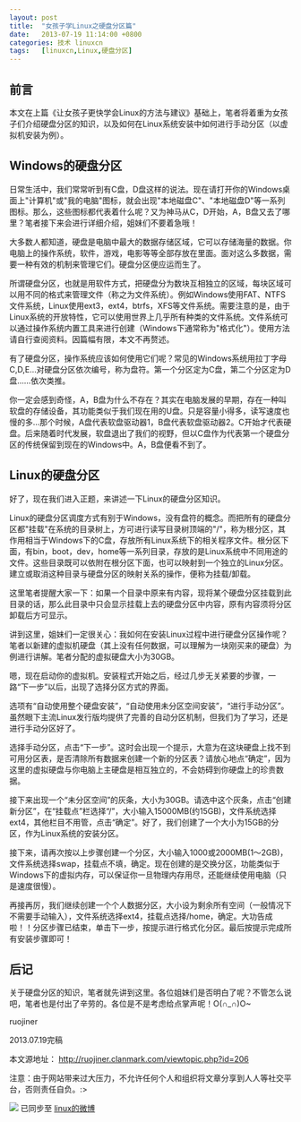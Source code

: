 ```yaml
---
layout: post
title:	"女孩子学Linux之硬盘分区篇"
date:	2013-07-19 11:14:00 +0800 
categories:	技术 linuxcn 
tags:	[linuxcn,Linux,硬盘分区]
---
```



前言
--


本文在上篇《让女孩子更快学会Linux的方法与建议》基础上，笔者将着重为女孩子们介绍硬盘分区的知识，以及如何在Linux系统安装中如何进行手动分区（以虚拟机安装为例）。


Windows的硬盘分区
------------


日常生活中，我们常常听到有C盘，D盘这样的说法。现在请打开你的Windows桌面上"计算机"或"我的电脑"图标，就会出现"本地磁盘C"、"本地磁盘D"等一系列图标。那么，这些图标都代表着什么呢？又为神马从C，D开始，A，B盘又去了哪里？笔者接下来会进行详细介绍，姐妹们不要着急哦！


大多数人都知道，硬盘是电脑中最大的数据存储区域，它可以存储海量的数据。你电脑上的操作系统，软件，游戏，电影等等全部存放在里面。面对这么多数据，需要一种有效的机制来管理它们。硬盘分区便应运而生了。


所谓硬盘分区，也就是用软件方式，把硬盘分为数块互相独立的区域，每块区域可以用不同的格式来管理文件（称之为文件系统）。例如Windows使用FAT、NTFS文件系统，Linux使用ext3，ext4，btrfs，XFS等文件系统。需要注意的是，由于Linux系统的开放特性，它可以使用世界上几乎所有种类的文件系统。文件系统可以通过操作系统内置工具来进行创建（Windows下通常称为"格式化"）。使用方法请自行查阅资料。因篇幅有限，本文不再赘述。


有了硬盘分区，操作系统应该如何使用它们呢？常见的Windows系统用拉丁字母C,D,E…对硬盘分区依次编号，称为盘符。第一个分区定为C盘，第二个分区定为D盘……依次类推。


你一定会感到奇怪，A，B盘为什么不存在？其实在电脑发展的早期，存在一种叫软盘的存储设备，其功能类似于我们现在用的U盘。只是容量小得多，读写速度也慢的多…那个时候，A盘代表软盘驱动器1，B盘代表软盘驱动器2。C开始才代表硬盘。后来随着时代发展，软盘退出了我们的视野，但以C盘作为代表第一个硬盘分区的传统保留到现在的Windows中。A，B盘便看不到了。


Linux的硬盘分区
----------


好了，现在我们进入正题，来讲述一下Linux的硬盘分区知识。


Linux的硬盘分区调度方式有别于Windows，没有盘符的概念。而把所有的硬盘分区都"挂载"在系统的目录树上，方可进行读写目录树顶端的"/"，称为根分区，其作用相当于Windows下的C盘，存放所有Linux系统下的相关程序文件。根分区下面，有bin，boot，dev，home等一系列目录，存放的是Linux系统中不同用途的文件。这些目录既可以依附在根分区下面，也可以映射到一个独立的Linux分区。建立或取消这种目录与硬盘分区的映射关系的操作，便称为挂载/卸载。


这里笔者提醒大家一下：如果一个目录中原来有内容，现将某个硬盘分区挂载到此目录的话，那么此目录中只会显示挂载上去的硬盘分区中内容，原有内容须将分区卸载后方可显示。


讲到这里，姐妹们一定很关心：我如何在安装Linux过程中进行硬盘分区操作呢？笔者以新建的虚拟机硬盘（其上没有任何数据，可以理解为一块刚买来的硬盘）为例进行讲解。笔者分配的虚拟硬盘大小为30GB。


嗯，现在启动你的虚拟机。安装程式开始之后，经过几步无关紧要的步骤，一路“下一步”以后，出现了选择分区方式的界面。


选项有“自动使用整个硬盘安装”，“自动使用未分区空间安装”，“进行手动分区”。虽然眼下主流Linux发行版均提供了完善的自动分区机制，但我们为了学习，还是进行手动分区好了。


选择手动分区，点击“下一步”。这时会出现一个提示，大意为在这块硬盘上找不到可用分区表，是否清除所有数据来创建一个新的分区表？请放心地点“确定”，因为这里的虚拟硬盘与你电脑上主硬盘是相互独立的，不会妨碍到你硬盘上的珍贵数据。


接下来出现一个“未分区空间”的灰条，大小为30GB。请选中这个灰条，点击“创建新分区”，在“挂载点”栏选择“/”，大小输入15000MB(约15GB)，文件系统选择ext4，其他栏目不用管，点击“确定”。好了，我们创建了一个大小为15GB的分区，作为Linux系统的安装分区。


接下来，请再次按以上步骤创建一个分区，大小输入1000或2000MB(1～2GB)，文件系统选择swap，挂载点不填，确定。现在创建的是交换分区，功能类似于Windows下的虚拟内存，可以保证你一旦物理内存用尽，还能继续使用电脑（只是速度很慢）。


再接再厉，我们继续创建一个个人数据分区，大小设为剩余所有空间（一般情况下不需要手动输入），文件系统选择ext4，挂载点选择/home，确定。大功告成啦！！分区步骤已结束，单击下一步，按提示进行格式化分区。最后按提示完成所有安装步骤即可！


后记
--


关于硬盘分区的知识，笔者就先讲到这里。各位姐妹们是否明白了呢？不管怎么说吧，笔者也是付出了辛劳的。各位是不是考虑给点掌声呢！O(∩\_∩)O~  
  
ruojiner  
  
2013.07.19完稿


 


 


本文源地址： <http://ruojiner.clanmark.com/viewtopic.php?id=206> 


注意：由于网站带来过大压力，不允许任何个人和组织将文章分享到人人等社交平台，否则责任自负。:> 


![](https://img.linux.net.cn/xwb/images/bgimg/icon_logo.png) 已同步至 [linux的微博](http://weibo.com/1772191555/A0J6b1N9O)
